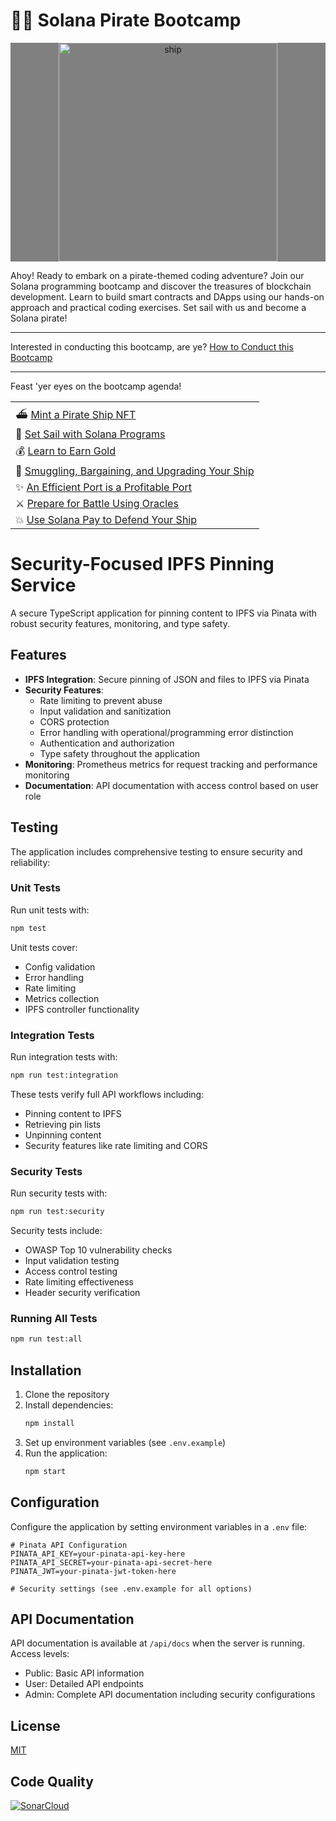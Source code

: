 # 🏴‍☠️ Solana Pirate Bootcamp

<p width="full" margin="auto" align="center" style = "background:gray"><img src="https://raw.githubusercontent.com/solana-developers/pirate-bootcamp/main/assets/ship-fire-1.png" alt="ship" width="350" margin="auto" align="center" bg="white"/></p>

Ahoy! Ready to embark on a pirate-themed coding adventure? Join our Solana programming bootcamp and discover the treasures of blockchain development. Learn to build smart contracts and DApps using our hands-on approach and practical coding exercises. Set sail with us and become a Solana pirate!

---

Interested in conducting this bootcamp, are ye?
[How to Conduct this Bootcamp](./setup/README.md)

---

Feast 'yer eyes on the bootcamp agenda!

||
| --- |
| ⛴️ [Mint a Pirate Ship NFT](./quest-1/) |
| 🌊 [Set Sail with Solana Programs](./quest-2/) |
| 💰 [Learn to Earn Gold](./quest-3/) |
| 💎 [Smuggling, Bargaining, and Upgrading Your Ship](./quest-4/) |
| ✨ [An Efficient Port is a Profitable Port](./quest-5/) |
| ⚔️ [Prepare for Battle Using Oracles](./quest-6/) |
| 💥 [Use Solana Pay to Defend Your Ship](./quest-7/) |

# Security-Focused IPFS Pinning Service

A secure TypeScript application for pinning content to IPFS via Pinata with robust security features, monitoring, and type safety.

## Features

- **IPFS Integration**: Secure pinning of JSON and files to IPFS via Pinata
- **Security Features**:
  - Rate limiting to prevent abuse
  - Input validation and sanitization
  - CORS protection
  - Error handling with operational/programming error distinction
  - Authentication and authorization
  - Type safety throughout the application
- **Monitoring**: Prometheus metrics for request tracking and performance monitoring
- **Documentation**: API documentation with access control based on user role

## Testing

The application includes comprehensive testing to ensure security and reliability:

### Unit Tests

Run unit tests with:

```bash
npm test
```

Unit tests cover:
- Config validation
- Error handling
- Rate limiting
- Metrics collection
- IPFS controller functionality

### Integration Tests

Run integration tests with:

```bash
npm run test:integration
```

These tests verify full API workflows including:
- Pinning content to IPFS
- Retrieving pin lists
- Unpinning content
- Security features like rate limiting and CORS

### Security Tests

Run security tests with:

```bash
npm run test:security
```

Security tests include:
- OWASP Top 10 vulnerability checks
- Input validation testing
- Access control testing
- Rate limiting effectiveness
- Header security verification

### Running All Tests

```bash
npm run test:all
```

## Installation

1. Clone the repository
2. Install dependencies:
   ```bash
   npm install
   ```
3. Set up environment variables (see `.env.example`)
4. Run the application:
   ```bash
   npm start
   ```

## Configuration

Configure the application by setting environment variables in a `.env` file:

```
# Pinata API Configuration
PINATA_API_KEY=your-pinata-api-key-here
PINATA_API_SECRET=your-pinata-api-secret-here
PINATA_JWT=your-pinata-jwt-token-here

# Security settings (see .env.example for all options)
```

## API Documentation

API documentation is available at `/api/docs` when the server is running. Access levels:
- Public: Basic API information
- User: Detailed API endpoints
- Admin: Complete API documentation including security configurations

## License

[MIT](LICENSE)

## Code Quality
[![SonarCloud](https://sonarcloud.io/images/project_badges/sonarcloud-white.svg)](https://sonarcloud.io/summary/new_code?id=YuccaMedia_Solana_Pirate_Adventure)
